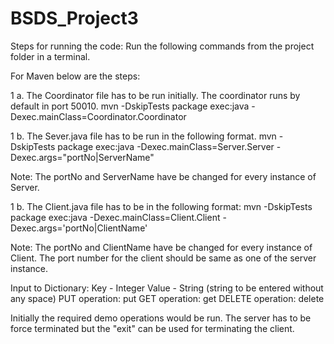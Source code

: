 # BSDS_Project3

Steps for running the code:
Run the following commands from the project folder in a terminal.

For Maven below are the steps:

1 a. The Coordinator file has to be run initially. The coordinator runs by default in port 50010.
mvn -DskipTests package exec:java -Dexec.mainClass=Coordinator.Coordinator

1 b. The Sever.java file has to be run in the following format.
mvn -DskipTests package exec:java -Dexec.mainClass=Server.Server -Dexec.args="portNo|ServerName"

Note: The portNo and ServerName have be changed for every instance of Server.

1 b. The Client.java file has to be in the following format:
mvn -DskipTests package exec:java -Dexec.mainClass=Client.Client -Dexec.args='portNo|ClientName'

Note: The portNo and ClientName have be changed for every instance of Client. The port number for the 
client should be same as one of the server instance.

Input to Dictionary:
Key - Integer
Value - String (string to be entered without any space)
PUT operation: put <key> <value>
GET operation: get <key>
DELETE operation: delete <key>


Initially the required demo operations would be run.
The server has to be force terminated but the "exit" can be used for terminating the client. 

